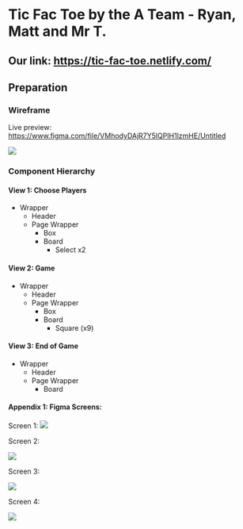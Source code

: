 # Tic Fac Toe by the A Team - Ryan, Matt and Mr T.

## Our link: https://tic-fac-toe.netlify.com/

## Preparation

### Wireframe

Live preview: https://www.figma.com/file/VMhodyDAjR7Y5lQPIH1lzmHE/Untitled

![](https://i.imgur.com/7htJzpC.png)

### Component Hierarchy

#### View 1: Choose Players

- Wrapper
  - Header
  - Page Wrapper
    - Box
    - Board
      - Select x2 

#### View 2: Game

- Wrapper
  - Header
  - Page Wrapper
    - Box
    - Board
      - Square (x9)

#### View 3: End of Game

- Wrapper
  - Header
  - Page Wrapper
    - Board

#### Appendix 1: Figma Screens:

Screen 1:
![](https://i.imgur.com/qzxwd7T.png)

Screen 2:

![](https://i.imgur.com/M4klQwx.png)

Screen 3:

![](https://i.imgur.com/inrJyHj.png)

Screen 4:

![](https://i.imgur.com/Npf05eK.png)
